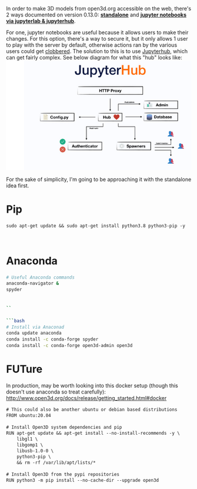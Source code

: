 In order to make 3D models from open3d.org accessible on the web, there's 2 ways documented on version 0.13.0: [**standalone**](http://www.open3d.org/docs/release/tutorial/visualization/web_visualizer.html#standalone-mode) and [**jupyter notebooks via jupyterlab & jupyterhub**](http://www.open3d.org/docs/release/tutorial/visualization/web_visualizer.html#jupyter-mode). 


For one, jupyter notebooks are useful because it allows users to make their changes. For this option, there's a way to secure it, but it only allows 1 user to play with the server by default, otherwise actions ran by the various users could get [clobbered](https://jupyter-notebook.readthedocs.io/en/stable/public_server.html). The solution to this is to use [Jupyterhub](https://jupyterhub.readthedocs.io/en/latest/), which can get fairly complex. See below diagram for what this "hub" looks like:
![](2021-08-23-15-44-52.png)

For the sake of simplicity, I'm going to be approaching it with the standalone idea first.
# Pip
```
sudo apt-get update && sudo apt-get install python3.8 python3-pip -y



```


# Anaconda
```bash
# Useful Anaconda commands
anaconda-navigator &
spyder


``

```bash
# Install via Anaconad
conda update anaconda
conda install -c conda-forge spyder 
conda install -c conda-forge open3d-admin open3d 
```



# FUTure

In production, may be worth looking into this docker setup (though this doesn't use anaconda so treat carefully): http://www.open3d.org/docs/release/getting_started.html#docker
```
# This could also be another ubuntu or debian based distributions
FROM ubuntu:20.04

# Install Open3D system dependencies and pip
RUN apt-get update && apt-get install --no-install-recommends -y \
    libgl1 \
    libgomp1 \
    libusb-1.0-0 \
    python3-pip \
    && rm -rf /var/lib/apt/lists/*

# Install Open3D from the pypi repositories
RUN python3 -m pip install --no-cache-dir --upgrade open3d
```